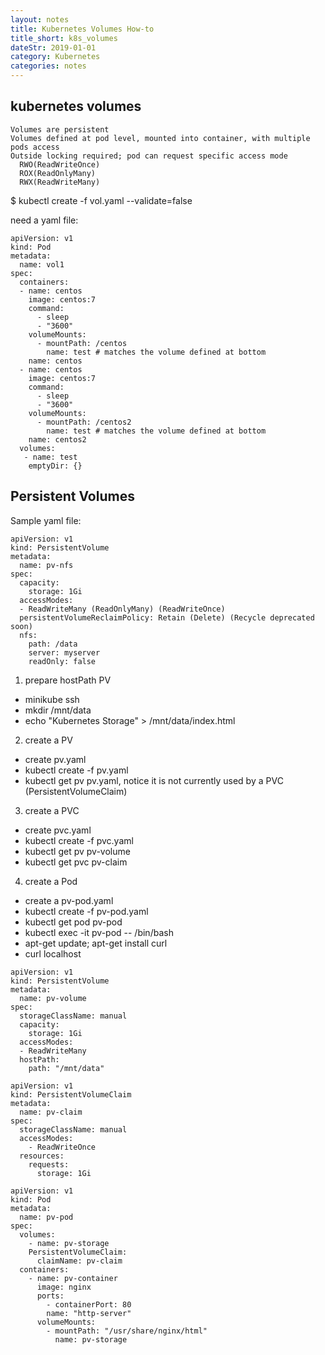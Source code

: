```yaml
---
layout: notes
title: Kubernetes Volumes How-to
title_short: k8s_volumes
dateStr: 2019-01-01
category: Kubernetes
categories: notes
---
```

## kubernetes volumes

```
Volumes are persistent
Volumes defined at pod level, mounted into container, with multiple pods access
Outside locking required; pod can request specific access mode
  RWO(ReadWriteOnce)
  ROX(ReadOnlyMany)
  RWX(ReadWriteMany)
```

$ kubectl create -f vol.yaml --validate=false

need a yaml file:
```
apiVersion: v1
kind: Pod
metadata:
  name: vol1
spec:
  containers:
  - name: centos
    image: centos:7
    command:
      - sleep
      - "3600"
    volumeMounts:
      - mountPath: /centos
        name: test # matches the volume defined at bottom
    name: centos
  - name: centos
    image: centos:7
    command:
      - sleep
      - "3600"
    volumeMounts:
      - mountPath: /centos2
        name: test # matches the volume defined at bottom
    name: centos2
  volumes:
   - name: test
    emptyDir: {}
```

## Persistent Volumes

Sample yaml file:

```
apiVersion: v1
kind: PersistentVolume
metadata:
  name: pv-nfs
spec:
  capacity:
    storage: 1Gi
  accessModes:
  - ReadWriteMany (ReadOnlyMany) (ReadWriteOnce)
  persistentVolumeReclaimPolicy: Retain (Delete) (Recycle deprecated soon)
  nfs:
    path: /data
    server: myserver
    readOnly: false
```

1. prepare hostPath PV
- minikube ssh
- mkdir /mnt/data
- echo "Kubernetes Storage" > /mnt/data/index.html
2. create a PV
- create pv.yaml
- kubectl create -f pv.yaml
- kubectl get pv pv.yaml, notice it is not currently used by a PVC (PersistentVolumeClaim)
3. create a PVC
- create pvc.yaml
- kubectl create -f pvc.yaml
- kubectl get pv pv-volume
- kubectl get pvc pv-claim
4. create a Pod
- create a pv-pod.yaml
- kubectl create -f pv-pod.yaml
- kubectl get pod pv-pod
- kubectl exec -it pv-pod -- /bin/bash
- apt-get update; apt-get install curl
- curl localhost

```
apiVersion: v1
kind: PersistentVolume
metadata:
  name: pv-volume
spec:
  storageClassName: manual
  capacity:
    storage: 1Gi
  accessModes:
  - ReadWriteMany
  hostPath:
    path: "/mnt/data"
```
```
apiVersion: v1
kind: PersistentVolumeClaim
metadata:
  name: pv-claim
spec:
  storageClassName: manual
  accessModes:
    - ReadWriteOnce
  resources:
    requests:
      storage: 1Gi
```
```
apiVersion: v1
kind: Pod
metadata:
  name: pv-pod
spec:
  volumes:
    - name: pv-storage
    PersistentVolumeClaim:
      claimName: pv-claim
  containers:
    - name: pv-container
      image: nginx
      ports:
        - containerPort: 80
        name: "http-server"
      volumeMounts:
        - mountPath: "/usr/share/nginx/html"
          name: pv-storage
```
